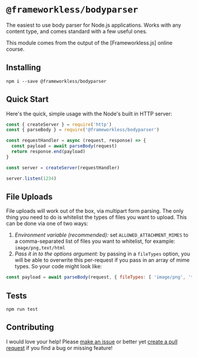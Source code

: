 # `@frameworkless/bodyparser`

The easiest to use body parser for Node.js applications. Works with any content type, and comes standard with a few useful ones.

This module comes from the output of the [Frameworkless.js] online course.

## Installing

```
npm i --save @frameworkless/bodyparser
```

## Quick Start

Here's the quick, simple usage with the Node's built in HTTP server:

```js
const { createServer } = require('http')
const { parseBody } = require('@frameworkless/bodyparser')

const requestHandler = async (request, response) => {
  const payload = await parseBody(request)
  return response.end(payload)
}

const server = createServer(requestHandler)

server.listen(1234)
```

## File Uploads

File uploads will work out of the box, via multipart form parsing. The only thing you need to do is whitelist the types of files you want to upload. This can be done via one of two ways:

 1. *Environment variable (recommended):* set `ALLOWED_ATTACHMENT_MIMES` to a comma-separated list of files you want to whitelist, for example: `image/png,text/html`
 2. *Pass it in to the options argument:* by passing in a `fileTypes` option, you will be able to overwrite this per-request if you pass in an array of mime types. So your code might look like:

```js
const payload = await parseBody(request, { fileTypes: [ 'image/png', 'text/html' ] })
```

## Tests

```
npm run test
```

## Contributing

I would love your help! Please [make an issue](https://github.com/frameworkless-js/bodyparser/issues) or better yet [create a pull request](https://github.com/frameworkless-js/bodyparser/pulls) if you find a bug or missing feature!
